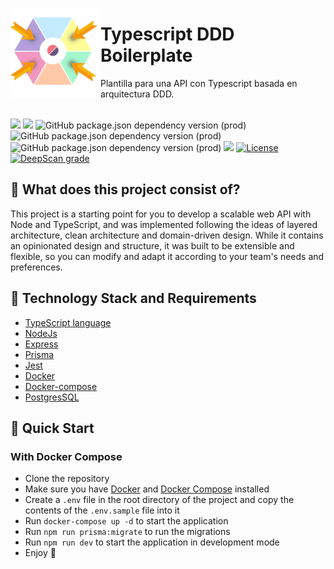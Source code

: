 <img src="https://raw.githubusercontent.com/Bryan-Herrera-DEV/node-ts-ddd-prisma-backend/main/assets/hexagonal_draw.png" align="left" width="144px"> <h1>Typescript DDD Boilerplate</h1>

<p>Plantilla para una API con Typescript basada en arquitectura DDD.</p>
<br>

<div align="center">
    <div align="left">
        <a href="https://app.codacy.com/gh/Bryan-Herrera-DEV/node-ts-ddd-prisma-backend/dashboard?utm_source=gh&utm_medium=referral&utm_content=&utm_campaign=Badge_grade"><img src="https://app.codacy.com/project/badge/Grade/4ba57aba7b18438193dec8d7aca6a807"/></a>
       <a href="https://app.codacy.com/gh/Bryan-Herrera-DEV/node-ts-ddd-prisma-backend/dashboard?utm_source=gh&utm_medium=referral&utm_content=&utm_campaign=Badge_coverage"><img src="https://app.codacy.com/project/badge/Coverage/4ba57aba7b18438193dec8d7aca6a807"/></a>
       <a align="center" href="https://www.npmjs.com/package/express"></a>
        <img alt="GitHub package.json dependency version (prod)" src="https://img.shields.io/github/package-json/dependency-version/bryan-herrera-dev/node-ts-ddd-prisma-backend/express">
      </a>
      <a align="center" href="https://www.npmjs.com/package/jest"></a>
        <img alt="GitHub package.json dependency version (prod)" src="https://img.shields.io/github/package-json/dependency-version/bryan-herrera-dev/node-ts-ddd-prisma-backend/jest">
      </a>
      <a align="center" href="https://www.npmjs.com/package/@prisma/client"></a>
        <img alt="GitHub package.json dependency version (prod)" src="https://img.shields.io/github/package-json/dependency-version/bryan-herrera-dev/node-ts-ddd-prisma-backend/@prisma/client">
      </a>
      <a href="https://github.com/Bryan-Herrera-DEV/node-ts-ddd-prisma-backend/blob/main/CONTRIBUTING.md"><img src="https://img.shields.io/badge/PRs-welcome-brightgreen.svg" /></a>
      <a align="center" href="https://github.com/Bryan-Herrera-DEV/node-ts-ddd-prisma-backend/blob/main/LICENSE.md">
        <img alt="License" src="https://img.shields.io/github/license/bryan-herrera-dev/node-ts-ddd-prisma-backend.svg">
      </a>
      <a href="https://deepscan.io/dashboard#view=project&tid=21638&pid=25046&bid=776814"><img src="https://deepscan.io/api/teams/21638/projects/25046/branches/776814/badge/grade.svg" alt="DeepScan grade"></a>
    </div>
</div>

## 🤔 What does this project consist of?
This project is a starting point for you to develop a scalable web API with Node and TypeScript, and was implemented following the ideas of layered architecture, clean architecture and domain-driven design. While it contains an opinionated design and structure, it was built to be extensible and flexible, so you can modify and adapt it according to your team's needs and preferences.

## 🧱 Technology Stack and Requirements
- [TypeScript language](https://www.typescriptlang.org)
- [NodeJs](https://nodejs.org/en/)
- [Express](https://expressjs.com/)
- [Prisma](https://www.prisma.io)
- [Jest](https://jestjs.io)
- [Docker](https://www.docker.com)
- [Docker-compose](https://docs.docker.com/compose/)
- [PostgresSQL](https://www.postgresql.org)

## 🚀 Quick Start
### With Docker Compose
- Clone the repository
- Make sure you have [Docker](https://docs.docker.com/get-docker/) and [Docker Compose](https://docs.docker.com/compose/install/) installed
- Create a `.env` file in the root directory of the project and copy the contents of the `.env.sample` file into it
- Run `docker-compose up -d` to start the application
- Run `npm run prisma:migrate` to run the migrations
- Run `npm run dev` to start the application in development mode
- Enjoy 🎉

